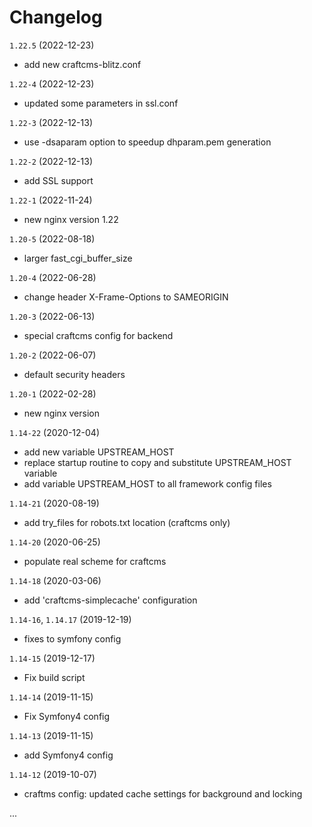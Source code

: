 # Changelog

`1.22.5` (2022-12-23)
- add new craftcms-blitz.conf

`1.22-4` (2022-12-23)
- updated some parameters in ssl.conf

`1.22-3` (2022-12-13)
- use -dsaparam option to speedup dhparam.pem generation

`1.22-2` (2022-12-13)
- add SSL support

`1.22-1` (2022-11-24)
- new nginx version 1.22

`1.20-5` (2022-08-18)
- larger fast_cgi_buffer_size 

`1.20-4` (2022-06-28)
- change header X-Frame-Options to SAMEORIGIN

`1.20-3` (2022-06-13)
- special craftcms config for backend

`1.20-2` (2022-06-07)
- default security headers

`1.20-1` (2022-02-28)
- new nginx version

`1.14-22` (2020-12-04)
- add new variable UPSTREAM_HOST
- replace startup routine to copy and substitute UPSTREAM_HOST variable
- add variable UPSTREAM_HOST to all framework config files

`1.14-21` (2020-08-19)
- add try_files for robots.txt location (craftcms only)

`1.14-20` (2020-06-25)
- populate real scheme for craftcms

`1.14-18` (2020-03-06)
- add 'craftcms-simplecache' configuration

`1.14-16`, `1.14.17` (2019-12-19)
- fixes to symfony config

`1.14-15` (2019-12-17)
- Fix build script

`1.14-14` (2019-11-15)
- Fix Symfony4 config

`1.14-13` (2019-11-15)
- add Symfony4 config

`1.14-12` (2019-10-07)
- craftms config: updated cache settings for background and locking

...
